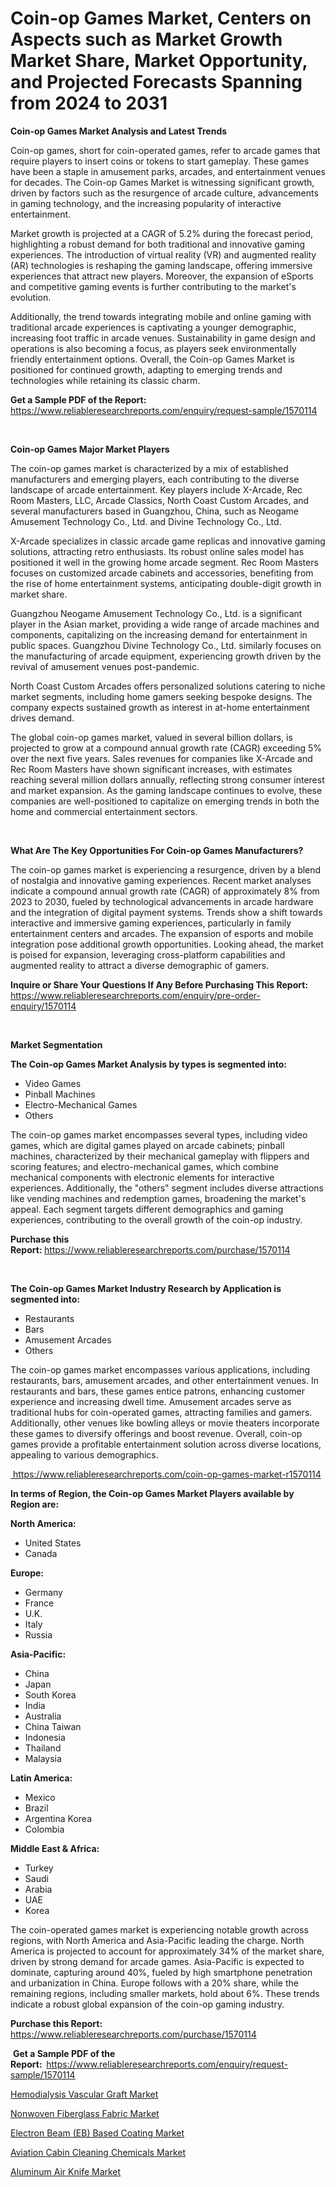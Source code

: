 <p><h1>Coin-op Games Market, Centers on Aspects such as Market Growth Market Share, Market Opportunity, and Projected Forecasts Spanning from 2024 to 2031</h1></p><p><strong>Coin-op Games Market Analysis and Latest Trends</strong></p>
<p><p>Coin-op games, short for coin-operated games, refer to arcade games that require players to insert coins or tokens to start gameplay. These games have been a staple in amusement parks, arcades, and entertainment venues for decades. The Coin-op Games Market is witnessing significant growth, driven by factors such as the resurgence of arcade culture, advancements in gaming technology, and the increasing popularity of interactive entertainment.</p><p>Market growth is projected at a CAGR of 5.2% during the forecast period, highlighting a robust demand for both traditional and innovative gaming experiences. The introduction of virtual reality (VR) and augmented reality (AR) technologies is reshaping the gaming landscape, offering immersive experiences that attract new players. Moreover, the expansion of eSports and competitive gaming events is further contributing to the market's evolution.</p><p>Additionally, the trend towards integrating mobile and online gaming with traditional arcade experiences is captivating a younger demographic, increasing foot traffic in arcade venues. Sustainability in game design and operations is also becoming a focus, as players seek environmentally friendly entertainment options. Overall, the Coin-op Games Market is positioned for continued growth, adapting to emerging trends and technologies while retaining its classic charm.</p></p>
<p><strong>Get a Sample PDF of the Report:&nbsp;</strong> <a href="https://www.reliableresearchreports.com/enquiry/request-sample/1570114?utm_campaign=37&utm_medium=2&utm_source=Github&utm_content=ia&utm_term=14102024&utm_id=coin-op-games">https://www.reliableresearchreports.com/enquiry/request-sample/1570114</a></p>
<p>&nbsp;</p>
<p><strong>Coin-op Games Major Market Players</strong></p>
<p><p>The coin-op games market is characterized by a mix of established manufacturers and emerging players, each contributing to the diverse landscape of arcade entertainment. Key players include X-Arcade, Rec Room Masters, LLC, Arcade Classics, North Coast Custom Arcades, and several manufacturers based in Guangzhou, China, such as Neogame Amusement Technology Co., Ltd. and Divine Technology Co., Ltd.</p><p>X-Arcade specializes in classic arcade game replicas and innovative gaming solutions, attracting retro enthusiasts. Its robust online sales model has positioned it well in the growing home arcade segment. Rec Room Masters focuses on customized arcade cabinets and accessories, benefiting from the rise of home entertainment systems, anticipating double-digit growth in market share.</p><p>Guangzhou Neogame Amusement Technology Co., Ltd. is a significant player in the Asian market, providing a wide range of arcade machines and components, capitalizing on the increasing demand for entertainment in public spaces. Guangzhou Divine Technology Co., Ltd. similarly focuses on the manufacturing of arcade equipment, experiencing growth driven by the revival of amusement venues post-pandemic.</p><p>North Coast Custom Arcades offers personalized solutions catering to niche market segments, including home gamers seeking bespoke designs. The company expects sustained growth as interest in at-home entertainment drives demand.</p><p>The global coin-op games market, valued in several billion dollars, is projected to grow at a compound annual growth rate (CAGR) exceeding 5% over the next five years. Sales revenues for companies like X-Arcade and Rec Room Masters have shown significant increases, with estimates reaching several million dollars annually, reflecting strong consumer interest and market expansion. As the gaming landscape continues to evolve, these companies are well-positioned to capitalize on emerging trends in both the home and commercial entertainment sectors.</p></p>
<p>&nbsp;</p>
<p><strong>What Are The Key Opportunities For Coin-op Games Manufacturers?</strong></p>
<p><p>The coin-op games market is experiencing a resurgence, driven by a blend of nostalgia and innovative gaming experiences. Recent market analyses indicate a compound annual growth rate (CAGR) of approximately 8% from 2023 to 2030, fueled by technological advancements in arcade hardware and the integration of digital payment systems. Trends show a shift towards interactive and immersive gaming experiences, particularly in family entertainment centers and arcades. The expansion of esports and mobile integration pose additional growth opportunities. Looking ahead, the market is poised for expansion, leveraging cross-platform capabilities and augmented reality to attract a diverse demographic of gamers.</p></p>
<p><strong>Inquire or Share Your Questions If Any Before Purchasing This Report:</strong> <a href="https://www.reliableresearchreports.com/enquiry/pre-order-enquiry/1570114?utm_campaign=37&utm_medium=2&utm_source=Github&utm_content=ia&utm_term=14102024&utm_id=coin-op-games">https://www.reliableresearchreports.com/enquiry/pre-order-enquiry/1570114</a></p>
<p>&nbsp;</p>
<p><strong>Market Segmentation</strong></p>
<p><strong>The Coin-op Games Market Analysis by types is segmented into:</strong></p>
<p><ul><li>Video Games</li><li>Pinball Machines</li><li>Electro-Mechanical Games</li><li>Others</li></ul></p>
<p><p>The coin-op games market encompasses several types, including video games, which are digital games played on arcade cabinets; pinball machines, characterized by their mechanical gameplay with flippers and scoring features; and electro-mechanical games, which combine mechanical components with electronic elements for interactive experiences. Additionally, the "others" segment includes diverse attractions like vending machines and redemption games, broadening the market's appeal. Each segment targets different demographics and gaming experiences, contributing to the overall growth of the coin-op industry.</p></p>
<p><strong>Purchase this Report:&nbsp;</strong><a href="https://www.reliableresearchreports.com/purchase/1570114?utm_campaign=37&utm_medium=2&utm_source=Github&utm_content=ia&utm_term=14102024&utm_id=coin-op-games">https://www.reliableresearchreports.com/purchase/1570114</a></p>
<p>&nbsp;</p>
<p><strong>The Coin-op Games Market Industry Research by Application is segmented into:</strong></p>
<p><ul><li>Restaurants</li><li>Bars</li><li>Amusement Arcades</li><li>Others</li></ul></p>
<p><p>The coin-op games market encompasses various applications, including restaurants, bars, amusement arcades, and other entertainment venues. In restaurants and bars, these games entice patrons, enhancing customer experience and increasing dwell time. Amusement arcades serve as traditional hubs for coin-operated games, attracting families and gamers. Additionally, other venues like bowling alleys or movie theaters incorporate these games to diversify offerings and boost revenue. Overall, coin-op games provide a profitable entertainment solution across diverse locations, appealing to various demographics.</p></p>
<p><a href="https://www.reliableresearchreports.com/coin-op-games-market-r1570114?utm_campaign=37&utm_medium=2&utm_source=Github&utm_content=ia&utm_term=14102024&utm_id=coin-op-games">&nbsp;https://www.reliableresearchreports.com/coin-op-games-market-r1570114</a></p>
<p><strong>In terms of Region, the Coin-op Games Market Players available by Region are:</strong></p>
<p>
    <p> <strong> North America: </strong>
        <ul>
            <li>United States</li>
            <li>Canada</li>
        </ul>
        </p> 
    <p> <strong> Europe: </strong>
        <ul>
            <li>Germany</li>
            <li>France</li>
            <li>U.K.</li>
            <li>Italy</li>
            <li>Russia</li>
        </ul>
        </p> 
    <p> <strong> Asia-Pacific: </strong>
        <ul>
            <li>China</li>
            <li>Japan</li>
            <li>South Korea</li>
            <li>India</li>
            <li>Australia</li>
            <li>China Taiwan</li>
            <li>Indonesia</li>
            <li>Thailand</li>
            <li>Malaysia</li>
        </ul>
        </p> 
    <p> <strong> Latin America: </strong>
        <ul>
            <li>Mexico</li>
            <li>Brazil</li>
            <li>Argentina Korea</li>
            <li>Colombia</li>
        </ul>
        </p> 
    <p> <strong> Middle East & Africa: </strong>
        <ul>
            <li>Turkey</li>
            <li>Saudi</li>
            <li>Arabia</li>
            <li>UAE</li>
            <li>Korea</li>
        </ul>
    </p>
    </p>
<p><p>The coin-operated games market is experiencing notable growth across regions, with North America and Asia-Pacific leading the charge. North America is projected to account for approximately 34% of the market share, driven by strong demand for arcade games. Asia-Pacific is expected to dominate, capturing around 40%, fueled by high smartphone penetration and urbanization in China. Europe follows with a 20% share, while the remaining regions, including smaller markets, hold about 6%. These trends indicate a robust global expansion of the coin-op gaming industry.</p></p>
<p><strong>Purchase this Report: </strong><a href="https://www.reliableresearchreports.com/purchase/1570114?utm_campaign=37&utm_medium=2&utm_source=Github&utm_content=ia&utm_term=14102024&utm_id=coin-op-games">https://www.reliableresearchreports.com/purchase/1570114</a></p>
<p>&nbsp;<strong>Get a Sample PDF of the Report:&nbsp;&nbsp;</strong><a href="https://www.reliableresearchreports.com/enquiry/request-sample/1570114?utm_campaign=37&utm_medium=2&utm_source=Github&utm_content=ia&utm_term=14102024&utm_id=coin-op-games">https://www.reliableresearchreports.com/enquiry/request-sample/1570114</a></p>
<p><strong></strong></p>
<p><p><a href="https://www.linkedin.com/pulse/emerging-trends-hemodialysis-vascular-graft-market-detailed-fdzef?utm_campaign=37&utm_medium=2&utm_source=Github&utm_content=ia&utm_term=14102024&utm_id=coin-op-games">Hemodialysis Vascular Graft Market</a></p><p><a href="https://www.linkedin.com/pulse/global-nonwoven-fiberglass-fabric-market-size-trends-analysis-js1ie?utm_campaign=37&utm_medium=2&utm_source=Github&utm_content=ia&utm_term=14102024&utm_id=coin-op-games">Nonwoven Fiberglass Fabric Market</a></p><p><a href="https://github.com/AngelaWalsh696/Market-Research-Report-List-1/blob/main/electron-beam-eb-based-coating-market.md?utm_campaign=37&utm_medium=2&utm_source=Github&utm_content=ia&utm_term=14102024&utm_id=coin-op-games">Electron Beam (EB) Based Coating Market</a></p><p><a href="https://github.com/GRUBBSCHARLES/Market-Research-Report-List-1/blob/main/aviation-cabin-cleaning-chemicals-market.md?utm_campaign=37&utm_medium=2&utm_source=Github&utm_content=ia&utm_term=14102024&utm_id=coin-op-games">Aviation Cabin Cleaning Chemicals Market</a></p><p><a href="https://www.linkedin.com/pulse/aluminum-air-knife-industry-sector-new-technologies-market-1k0bf?utm_campaign=37&utm_medium=2&utm_source=Github&utm_content=ia&utm_term=14102024&utm_id=coin-op-games">Aluminum Air Knife Market</a></p></p>